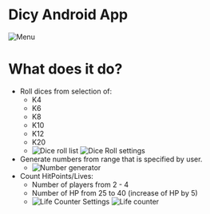 # Dicy Android App
![Menu](https://user-images.githubusercontent.com/79660258/112290111-33129580-8c8f-11eb-8df6-1ad92c0f67af.jpg)
# What does it do?
* Roll dices from selection of:
  * K4
  * K6
  * K8
  * K10
  * K12
  * K20
  * ![Dice roll list](https://user-images.githubusercontent.com/79660258/112290248-54738180-8c8f-11eb-937f-d972468fb9bf.jpg) ![Dice Roll settings](https://user-images.githubusercontent.com/79660258/112290365-710fb980-8c8f-11eb-89dd-f633af250fcd.jpg)
* Generate numbers from range that is specified by user.
  * ![Number generator](https://user-images.githubusercontent.com/79660258/112290453-87b61080-8c8f-11eb-8e88-17ad6c17af12.jpg)
* Count HitPoints/Lives:
  * Number of players from 2 - 4
  * Number of HP from 25 to 40 (increase of HP by 5)
  * ![Life Counter Settings](https://user-images.githubusercontent.com/79660258/112290499-96042c80-8c8f-11eb-9702-0fa62a04b9e1.jpg) ![Life counter](https://user-images.githubusercontent.com/79660258/112290536-a1efee80-8c8f-11eb-83c7-a91cd9a4a2d1.jpg)
